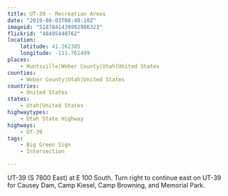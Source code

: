 ```yaml
---
title: UT-39 - Recreation Areas
date: "2019-08-03T08:40:10Z"
imageid: "5187841439992986323"
flickrid: "48495440762"
location:
    latitude: 41.262385
    longitude: -111.761499
places:
    - Huntsville|Weber County|Utah|United States
counties:
    - Weber County|Utah|United States
countries:
    - United States
states:
    - Utah|United States
highwaytypes:
    - Utah State Highway
highways:
    - UT-39
tags:
    - Big Green Sign
    - Intersection

---
```

UT-39 (S 7800 East) at E 100 South.  Turn right to continue east on UT-39 for Causey Dam, Camp Kiesel, Camp Browning, and Memorial Park.